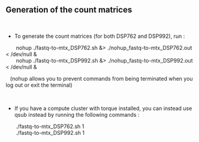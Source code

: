 ## Generation of the count matrices

<br />

* To generate the count matrices (for both DSP762 and DSP992), run :

&nbsp;&nbsp;&nbsp;&nbsp;&nbsp;&nbsp; nohup ./fastq-to-mtx_DSP762.sh &> ./nohup_fastq-to-mtx_DSP762.out < /dev/null &    <br />
&nbsp;&nbsp;&nbsp;&nbsp;&nbsp;&nbsp; nohup ./fastq-to-mtx_DSP992.sh &> ./nohup_fastq-to-mtx_DSP992.out < /dev/null &

&nbsp;&nbsp; (nohup allows you to prevent commands from being terminated when you log out or exit the terminal)

<br />

* If you have a compute cluster with torque installed, you can instead use qsub instead by running the following commands :

&nbsp;&nbsp;&nbsp;&nbsp;&nbsp;&nbsp; ./fastq-to-mtx_DSP762.sh 1 <br />
&nbsp;&nbsp;&nbsp;&nbsp;&nbsp;&nbsp; ./fastq-to-mtx_DSP992.sh 1
